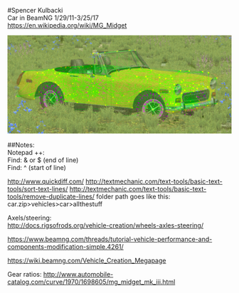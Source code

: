 #Spencer Kulbacki  
Car in BeamNG 1/29/11-3/25/17  
https://en.wikipedia.org/wiki/MG_Midget  

![A recent progress picture.](https://github.com/akaStanley/BeamNG_Car/blob/master/Pictures/Progress%20Pics/readmeHeader.PNG)

##Notes:  
Notepad ++:  
Find: & or $ (end of line)  
Find: ^ (start of line) 

http://www.quickdiff.com/
http://textmechanic.com/text-tools/basic-text-tools/sort-text-lines/
http://textmechanic.com/text-tools/basic-text-tools/remove-duplicate-lines/
folder path goes like this:   
car.zip>vehicles>car>allthestuff  

Axels/steering:  
http://docs.rigsofrods.org/vehicle-creation/wheels-axles-steering/

https://www.beamng.com/threads/tutorial-vehicle-performance-and-components-modification-simple.4261/

https://wiki.beamng.com/Vehicle_Creation_Megapage

Gear ratios: 
http://www.automobile-catalog.com/curve/1970/1698605/mg_midget_mk_iii.html
